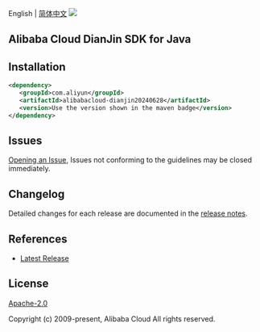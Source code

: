 English | [简体中文](README-CN.md)
![](https://aliyunsdk-pages.alicdn.com/icons/AlibabaCloud.svg)

## Alibaba Cloud DianJin SDK for Java

## Installation

```xml
<dependency>
   <groupId>com.aliyun</groupId>
   <artifactId>alibabacloud-dianjin20240628</artifactId>
   <version>Use the version shown in the maven badge</version>
</dependency>
```

## Issues
[Opening an Issue](https://github.com/aliyun/alibabacloud-java-async-sdk/issues/new), Issues not conforming to the guidelines may be closed immediately.

## Changelog
Detailed changes for each release are documented in the [release notes](./ChangeLog.txt).

## References
* [Latest Release](https://github.com/aliyun/alibabacloud-async-java-sdk/)

## License
[Apache-2.0](http://www.apache.org/licenses/LICENSE-2.0)

Copyright (c) 2009-present, Alibaba Cloud All rights reserved.